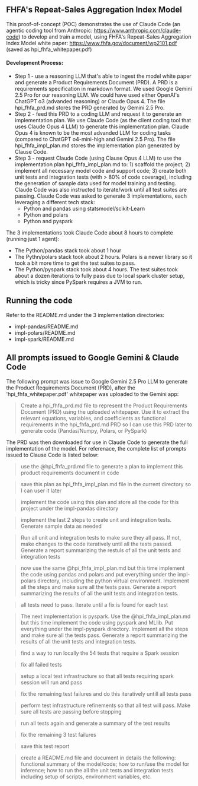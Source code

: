 ## FHFA's Repeat-Sales Aggregation Index Model

This proof-of-concept (POC) demonstrates the use of Claude Code (an agentic coding tool from Anthropic: https://www.anthropic.com/claude-code) to develop and train a model, using FHFA's Repeat-Sales Aggregation Index Model white paper: https://www.fhfa.gov/document/wp2101.pdf (saved as hpi_fhfa_whitepaper.pdf)

#### Development Process: 
* Step 1 - use a reasoning LLM that's able to ingest the model white paper and generate a Product Requirements Document (PRD). A PRD is a requirements specification in markdown format. We used Google Gemini 2.5 Pro for our reasoning LLM. We could have used either OpenAI's ChatGPT o3 (advanded reasoning) or Claude Opus 4. The file hpi_fhfa_prd.md stores the PRD generated by Gemini 2.5 Pro.
* Step 2 - feed this PRD to a coding LLM and request it to generate an implementation plan. We use Claude Code (as the client coding tool that uses Claude Opus 4 LLM) to generate this implementation plan. Claude Opus 4 is known to be the most advanded LLM for coding tasks (compared to ChatGPT o4-mini-high and Gemini 2.5 Pro). The file hpi_fhfa_impl_plan.md stores the implementation plan generated by Clause Code.
* Step 3 - request Claude Code (using Clause Opus 4 LLM) to use the implementation plan hpi_fhfa_impl_plan.md to: 1) scaffold the project; 2) implement all necessary model code and support code; 3) create both unit tests and integration tests (with > 80% of code coverage), including the generation of sample data used for model training and testing. Claude Code was also instructed to iterate/work until all test suites are passing. Claude Code was asked to generate 3 implementations, each leveraging a different tech stack:
  * Python and pandas using statsmodel/scikit-Learn
  * Python and polars
  * Python and pyspark

The 3 implementations took Claude Code about 8 hours to complete (running just 1 agent):
* The Python/pandas stack took about 1 hour
* The Pythn/polars stack took about 2 hours. Polars is a newer library so it took a bit more time to get the test suites to pass.
* The Python/pyspark stack took about 4 hours. The test suites took about a dozen iterations to fully pass due to local spark cluster setup, which is tricky since PySpark requires a JVM to run.

## Running the code
Refer to the README.md under the 3 implementation directories:
* impl-pandas/README.md
* impl-polars/README.md
* impl-spark/README.md

## All prompts issued to Google Gemini & Claude Code
The following prompt was issue to Google Gemini 2.5 Pro LLM to generate the Product Requirements Document (PRD), after the 'hpi_fhfa_whitepaper.pdf' whitepaper was uploaded to the Gemini app:

> Create a hpi_fhfa_prd.md file to represent the Product Requirements Document (PRD) using the uploaded whitepaper. Use it to extract the relevant equations, variables, and coefficients as functional requirements in the hpi_fhfa_prd.md PRD so I can use this PRD later to generate code (Pandas/Numpy, Polars, or PySpark)

The PRD was then downloaded for use in Claude Code to generate the full implementation of the model. For referenace, the complete list of prompts issued to Clause Code is listed below:

> use the @hpi_fhfa_prd.md file to generate a plan to implement this product requirements document in code

> save this plan as hpi_fhfa_impl_plan.md file in the current directory so I can user it later

> implement the code using this plan and store all the code for this project under the impl-pandas directory

> implement the last 2 steps to create unit and integration tests. Generate sample data as needed

> Run all unit and integration tests to make sure they all pass. If not, make changes to the code iteratively until all the tests passed. Generate a report summarizing the restuls of all the unit tests and integration tests 

> now use the same @hpi_fhfa_impl_plan.md but this time implement the code using pandas and polars and put everything under the impl-polars directory, including the python virtual environment. Implement all the steps and make sure all the tests pass. Generate a report summarizing the results of all the unit tests and integration tests.

> all tests need to pass. Iterate until a fix is found for each test

> The next implementation is pyspark. Use the @hpi_fhfa_impl_plan.md but this time implement the code using pyspark and MLlib. Put everything under the impl-pyspark directory. Implement all the steps and make sure all the tests pass. Generate a report summarizing the results of all the unit tests and integration tests.

> find a way to run locally the 54 tests that require a Spark session

> fix all failed tests

> setup a local test infrastructure so that all tests requiring spark session will run and pass

> fix the remaining test failures and do this iteratively untill all tests pass

> perform test infrastructure refinements so that all test will pass. Make sure all tests are passing before stopping

> run all tests again and generate a summary of the test results  

> fix the remaining 3 test failures

> save this test report

> create a README.md file and document in details the following: functional summary of the model/code; how to run/use the model for inference; how to run the all the unit tests and integration tests including setup of scripts, environment variables, etc.

